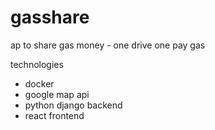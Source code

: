 # gasshare
ap to share gas money - one drive one pay gas

technologies

- docker
- google map api
- python django backend
- react frontend
